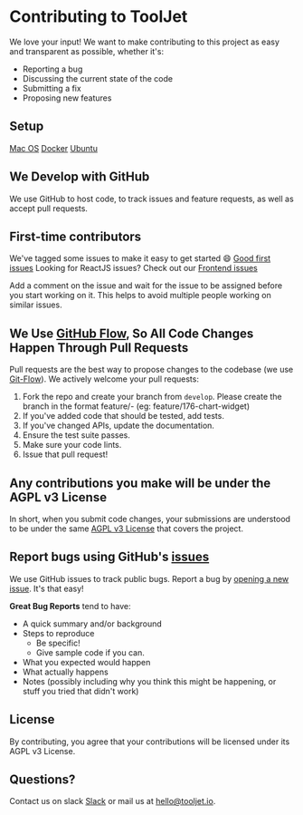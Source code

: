 # Contributing to ToolJet
We love your input! We want to make contributing to this project as easy and transparent as possible, whether it's:

- Reporting a bug
- Discussing the current state of the code
- Submitting a fix
- Proposing new features

## Setup 

[Mac OS](https://docs.tooljet.io/docs/contributing-guide/setup/Mac%20OS)
[Docker](https://docs.tooljet.io/docs/contributing-guide/setup/docker)
[Ubuntu](https://docs.tooljet.io/docs/contributing-guide/setup/ubuntu)

## We Develop with GitHub
We use GitHub to host code, to track issues and feature requests, as well as accept pull requests.

## First-time contributors
We've tagged some issues to make it easy to get started :smile:
[Good first issues](https://github.com/ToolJet/ToolJet/issues?q=is%3Aissue+is%3Aopen+label%3A%22good+first+issue%22)
Looking for ReactJS issues? Check out our [Frontend issues](https://github.com/ToolJet/ToolJet/issues?q=is%3Aissue+is%3Aopen+label%3Afrontend)

Add a comment on the issue and wait for the issue to be assigned before you start working on it. This helps to avoid multiple people working on similar issues.

## We Use [GitHub Flow](https://guides.github.com/introduction/flow/index.html), So All Code Changes Happen Through Pull Requests
Pull requests are the best way to propose changes to the codebase (we use [Git-Flow](https://nvie.com/posts/a-successful-git-branching-model/)). We actively welcome your pull requests:

1. Fork the repo and create your branch from `develop`. Please create the branch in the format feature/<issue-id>-<issue-name> (eg: feature/176-chart-widget)
2. If you've added code that should be tested, add tests.
3. If you've changed APIs, update the documentation.
4. Ensure the test suite passes.
5. Make sure your code lints.
6. Issue that pull request!

## Any contributions you make will be under the AGPL v3 License
In short, when you submit code changes, your submissions are understood to be under the same [AGPL v3 License](https://www.gnu.org/licenses/agpl-3.0.en.html) that covers the project.

## Report bugs using GitHub's [issues](https://github.com/ToolJet/ToolJet/issues)
We use GitHub issues to track public bugs. Report a bug by [opening a new issue](https://github.com/ToolJet/ToolJet/issues/new/choose). It's that easy!

**Great Bug Reports** tend to have:

- A quick summary and/or background
- Steps to reproduce
  - Be specific!
  - Give sample code if you can.
- What you expected would happen
- What actually happens
- Notes (possibly including why you think this might be happening, or stuff you tried that didn't work)

## License
By contributing, you agree that your contributions will be licensed under its AGPL v3 License.

## Questions? 
Contact us on slack [Slack](https://join.slack.com/t/tooljet/shared_invite/zt-r2neyfcw-KD1COL6t2kgVTlTtAV5rtg) or mail us at [hello@tooljet.io](mailto:hello@tooljet.io.).
